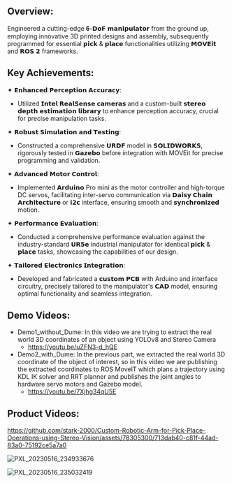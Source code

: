 ## Overview:
Engineered a cutting-edge 𝟔-𝗗𝗼𝗙 𝗺𝗮𝗻𝗶𝗽𝘂𝗹𝗮𝘁𝗼𝗿 from the ground up, employing innovative 3D printed designs and assembly, subsequently programmed for essential 𝗽𝗶𝗰𝗸 & 𝗽𝗹𝗮𝗰𝗲 functionalities utilizing 𝗠𝗢𝗩𝗘𝗶𝘁 and 𝗥𝗢𝗦 𝟮 frameworks.


## Key Achievements:
✦ 𝗘𝗻𝗵𝗮𝗻𝗰𝗲𝗱 𝗣𝗲𝗿𝗰𝗲𝗽𝘁𝗶𝗼𝗻 𝗔𝗰𝗰𝘂𝗿𝗮𝗰𝘆:
- Utilized 𝗜𝗻𝘁𝗲𝗹 𝗥𝗲𝗮𝗹𝗦𝗲𝗻𝘀𝗲 𝗰𝗮𝗺𝗲𝗿𝗮𝘀 and a custom-built 𝘀𝘁𝗲𝗿𝗲𝗼 𝗱𝗲𝗽𝘁𝗵 𝗲𝘀𝘁𝗶𝗺𝗮𝘁𝗶𝗼𝗻 𝗹𝗶𝗯𝗿𝗮𝗿𝘆 to enhance perception accuracy, crucial for precise manipulation tasks.

✦ 𝗥𝗼𝗯𝘂𝘀𝘁 𝗦𝗶𝗺𝘂𝗹𝗮𝘁𝗶𝗼𝗻 𝗮𝗻𝗱 𝗧𝗲𝘀𝘁𝗶𝗻𝗴:
- Constructed a comprehensive 𝗨𝗥𝗗𝗙 model in 𝗦𝗢𝗟𝗜𝗗𝗪𝗢𝗥𝗞𝗦, rigorously tested in 𝗚𝗮𝘇𝗲𝗯𝗼 before integration with MOVEit for precise programming and validation.

✦ 𝗔𝗱𝘃𝗮𝗻𝗰𝗲𝗱 𝗠𝗼𝘁𝗼𝗿 𝗖𝗼𝗻𝘁𝗿𝗼𝗹:
- Implemented 𝗔𝗿𝗱𝘂𝗶𝗻𝗼 Pro mini as the motor controller and high-torque DC servos, facilitating inter-servo communication via 𝗗𝗮𝗶𝘀𝘆 𝗖𝗵𝗮𝗶𝗻 𝗔𝗿𝗰𝗵𝗶𝘁𝗲𝗰𝘁𝘂𝗿𝗲 or 𝗶𝟮𝗰 interface, ensuring smooth and 𝘀𝘆𝗻𝗰𝗵𝗿𝗼𝗻𝗶𝘇𝗲𝗱 motion.

✦ 𝗣𝗲𝗿𝗳𝗼𝗿𝗺𝗮𝗻𝗰𝗲 𝗘𝘃𝗮𝗹𝘂𝗮𝘁𝗶𝗼𝗻:
- Conducted a comprehensive performance evaluation against the industry-standard 𝗨𝗥𝟱𝗲 industrial manipulator for identical 𝗽𝗶𝗰𝗸 & 𝗽𝗹𝗮𝗰𝗲 tasks, showcasing the capabilities of our design.

✦ 𝗧𝗮𝗶𝗹𝗼𝗿𝗲𝗱 𝗘𝗹𝗲𝗰𝘁𝗿𝗼𝗻𝗶𝗰𝘀 𝗜𝗻𝘁𝗲𝗴𝗿𝗮𝘁𝗶𝗼𝗻:
- Developed and fabricated a 𝗰𝘂𝘀𝘁𝗼𝗺 𝗣𝗖𝗕 with Arduino and interface circuitry, precisely tailored to the manipulator's 𝗖𝗔𝗗 model, ensuring optimal functionality and seamless integration.


## Demo Videos:
- Demo1_without_Dume: In this video we are trying to extract the real world 3D coordinates of an object using YOLOv8 and Stereo Camera
    - https://youtu.be/uZFN3-d_hQE 
- Demo2_with_Dume: In the previous part, we extracted the real world 3D coordinate of the object of interest, so in this video we are publishing the extracted coordinates to ROS MoveIT which plans a trajectory using KDL IK solver and RRT planner and publishes the joint angles to hardware servo motors and Gazebo model.
    - https://youtu.be/7Xjhg34qU5E 

## Product Videos:
https://github.com/stark-2000/Custom-Robotic-Arm-for-Pick-Place-Operations-using-Stereo-Vision/assets/78305300/713dab40-c81f-44ad-83a0-75192ce5a7a0

![PXL_20230516_234933676](https://github.com/stark-2000/Custom-Robotic-Arm-for-Pick-Place-Operations-using-Stereo-Vision/assets/78305300/ec972dbf-eb6d-4ebf-91f7-66c3c186f383)

![PXL_20230516_235032419](https://github.com/stark-2000/Custom-Robotic-Arm-for-Pick-Place-Operations-using-Stereo-Vision/assets/78305300/1604eb63-f488-4a14-a3b0-61c9f6336ab3)

